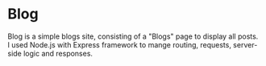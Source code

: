 # Blog
 Blog is a simple blogs site, consisting of a "Blogs" page to display all posts. I used Node.js with Express framework to mange routing, requests, server-side logic and responses.  
